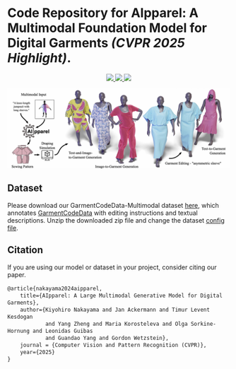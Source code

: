 # Code Repository for AIpparel: A Multimodal Foundation Model for Digital Garments _(CVPR 2025 Highlight)_. 
<p align="center">
  <a href='[https://arxiv.org/abs/2405.04533](https://arxiv.org/abs/2412.03937)'>
    <img src='https://img.shields.io/badge/Arxiv-2405.04533-A42C25?style=flat&logo=arXiv&logoColor=A42C25'>
  </a>
  <a href='https://georgenakayama.github.io/AIpparel/'>
  <img src='https://img.shields.io/badge/Project-Page-pink?style=flat&logo=Google%20chrome&logoColor=pink'>
  </a>
  <a href='https://huggingface.co/georgeNakayama/AIpparel'>
  <img src='https://img.shields.io/badge/%F0%9F%A4%97%20Hugging%20Face-Model-blue'>
  </a>
</p>

![teaser](assets/imgs/teaser.jpg)

## Dataset 
Please download our GarmentCodeData-Multimodal dataset [here](https://huggingface.co/georgeNakayama/AIpparel), which annotates [GarmentCodeData](https://www.research-collection.ethz.ch/handle/20.500.11850/673889) with editing instructions and textual descriptions. Unzip the downloaded zip file and change the dataset [config file](configs/data_wrapper/dataset/qva_garment_token_dataset_garmentcodedata.yaml).

## Citation

If you are using our model or dataset in your project, consider citing our paper.

```
@article{nakayama2024aipparel,
    title={AIpparel: A Large Multimodal Generative Model for Digital Garments}, 
    author={Kiyohiro Nakayama and Jan Ackermann and Timur Levent Kesdogan 
            and Yang Zheng and Maria Korosteleva and Olga Sorkine-Hornung and Leonidas Guibas
            and Guandao Yang and Gordon Wetzstein},
    journal = {Computer Vision and Pattern Recognition (CVPR)},
    year={2025}
}
```
